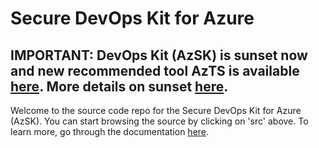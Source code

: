 # Secure DevOps Kit for Azure

## IMPORTANT: DevOps Kit (AzSK) is sunset now and new recommended tool AzTS is available [here](https://aka.ms/devopskit/AzTS). More details on sunset [here](https://github.com/azsk/DevOpsKit-docs/blob/master/ReleaseNotes/AzSKSunsetNotice.md).

Welcome to the source code repo for the Secure DevOps Kit for Azure (AzSK). You can start browsing the source by clicking on 'src' above. To learn more, go through the documentation [here](https://github.com/azsk/DevOpsKit-docs).
